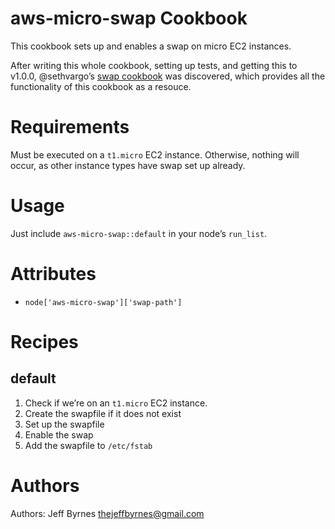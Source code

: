 # aws-micro-swap Cookbook

This cookbook sets up and enables a swap on micro EC2 instances.

After writing this whole cookbook, setting up tests, and getting this to v1.0.0, @sethvargo’s [swap cookbook](https://github.com/sethvargo-cookbooks/swap) was discovered, which provides all the functionality of this cookbook as a resouce.

# Requirements

Must be executed on a `t1.micro` EC2 instance. Otherwise, nothing will occur, as other instance types have swap set up already.

# Usage

Just include `aws-micro-swap::default` in your node’s `run_list`.

# Attributes

* `node['aws-micro-swap']['swap-path']`

# Recipes

## default

1. Check if we’re on an `t1.micro` EC2 instance.
2. Create the swapfile if it does not exist
3. Set up the swapfile
4. Enable the swap
5. Add the swapfile to `/etc/fstab`

# Authors

Authors: Jeff Byrnes <thejeffbyrnes@gmail.com>
